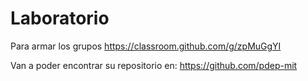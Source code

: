 # Laboratorio

Para armar los grupos
https://classroom.github.com/g/zpMuGgYI

Van a poder encontrar su repositorio en: https://github.com/pdep-mit
